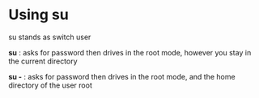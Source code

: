 # Using su

su stands as switch user

**su** : asks for password then drives in the root mode, however you stay in the current directory

**su -** : asks for password then drives in the root mode, and the home directory of the user root



